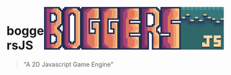 <img src="https://raw.githubusercontent.com/bloopsoup/S-Place/main/app/assets/images/misc/boggers-logo.png" height="100" align="right" />

# boggersJS

> "A 2D Javascript Game Engine"
